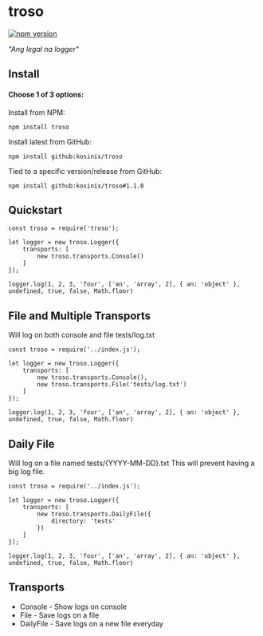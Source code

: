 
# troso
[![npm version](https://badge.fury.io/js/troso.svg)](https://badge.fury.io/js/troso)

*"Ang legal na logger"*


## Install

#### Choose 1 of 3 options:

Install from NPM:

    npm install troso

Install latest from GitHub:

    npm install github:kosinix/troso

Tied to a specific version/release from GitHub:

    npm install github:kosinix/troso#1.1.0
    
## Quickstart


    const troso = require('troso');

    let logger = new troso.Logger({
        transports: [
            new troso.transports.Console()
        ]
    });

    logger.log(1, 2, 3, 'four', ['an', 'array', 2], { an: 'object' }, undefined, true, false, Math.floor)

## File and Multiple Transports

Will log on both console and file tests/log.txt

    const troso = require('../index.js');

    let logger = new troso.Logger({
        transports: [
            new troso.transports.Console(),
            new troso.transports.File('tests/log.txt')
        ]
    });

    logger.log(1, 2, 3, 'four', ['an', 'array', 2], { an: 'object' }, undefined, true, false, Math.floor)

## Daily File

Will log on a file named tests/{YYYY-MM-DD}.txt
This will prevent having a big log file.

    const troso = require('../index.js');

    let logger = new troso.Logger({
        transports: [
            new troso.transports.DailyFile({
                directory: 'tests'
            })
        ]
    });

    logger.log(1, 2, 3, 'four', ['an', 'array', 2], { an: 'object' }, undefined, true, false, Math.floor)

## Transports

* Console - Show logs on console 
* File - Save logs on a file
* DailyFile - Save logs on a new file everyday
